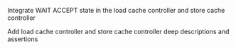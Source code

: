 Integrate WAIT ACCEPT state in the load cache controller and store cache controller

Add load cache controller and store cache controller deep descriptions and assertions
